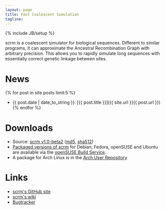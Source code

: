 ```yaml
---
layout: page
title: Fast Coalescent Simulation
tagline: 
---
```

{% include JB/setup %}

scrm is a coalescent simulator for biological sequences. Different to similar 
programs, it can approximate the Ancestral Recombination Graph with arbitrary
precision. This allows you to rapidly simulate long sequences with
essentially correct genetic linkage between sites.

# News
{% for post in site.posts limit:5 %} 
* {{ post.date | date_to_string }}: [{{ post.title }}]({{ site.url }}{{ post.url }}) {% endfor %}


# Downloads
* Source: [scrm v1.0-beta2](./releases/scrm-1.0-beta2.tar.gz)
([md5](./releases/releases.md5), [sha512](./releases/releases.sha512))
* [Packaged versions of scrm](http://software.opensuse.org/download.html?project=home%3Apaulst&package=scrm) for Debian, Fedora, openSUSE and Ubuntu
are available via the [openSUSE Build Service](https://build.opensuse.org).
* A package for Arch Linux is in the [Arch User Repository](https://aur.archlinux.org/packages/scrm)

# Links
+ [scrm's GitHub site](https://github.com/paulstaab/scrm)
+ [scrm's wiki](https://github.com/paulstaab/scrm/wiki)
+ [Bugtracker](https://github.com/paulstaab/scrm/issues)
